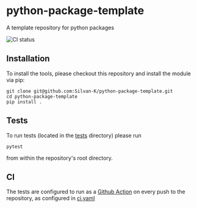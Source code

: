 # python-package-template
A template repository for python packages

![CI status](https://github.com/Silvan-K/python-package-template/actions/workflows/ci.yaml/badge.svg)

## Installation

To install the tools, please checkout this repository and install the module via pip:

```
git clone git@github.com:Silvan-K/python-package-template.git
cd python-package-template
pip install .
```

## Tests

To run tests (located in the [tests](https://github.com/Silvan-K/python-package-template/tree/main/tests) directory) please run

```
pytest
```

from within the repository's root directory.

## CI

The tests are configured to run as a [Github Action](https://github.com/features/actions) on every push to the repository, as configured in [ci.yaml](https://github.com/Silvan-K/python-package-template/blob/main/.github/workflows/ci.yaml)
